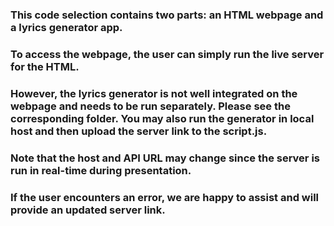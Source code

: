 ### This code selection contains two parts: an HTML webpage and a lyrics generator app.
### To access the webpage, the user can simply run the live server for the HTML.
### However, the lyrics generator is not well integrated on the webpage and needs to be run separately. Please see the corresponding folder. You may also run the generator in local host and then upload the server link to the script.js.
### Note that the host and API URL may change since the server is run in real-time during presentation.
### If the user encounters an error, we are happy to assist and will provide an updated server link.
